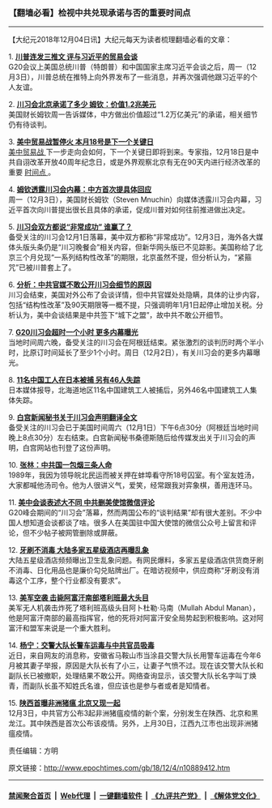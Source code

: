 ### 【翻墙必看】检视中共兑现承诺与否的重要时间点
------------------------

<p>
 【大纪元2018年12月04日讯】大纪元每天为读者梳理翻墙必看的文章：
</p>
<p>
 1.
 <b>
  <a href="http://www.epochtimes.com/gb/18/12/3/n10888849.htm" rel="noopener noreferrer" target="_blank">
   川普连发三推文 评与习近平的贸易会谈
  </a>
 </b>
 <br/>
 G20会议上美国总统川普（特朗普）和中国国家主席习近平会谈之后，周一（12月3日），川普总统在推特上向外界发布了一些消息，并再次强调他跟习近平的个人友谊。
</p>
<p>
 2.
 <b>
  <a href="http://www.epochtimes.com/gb/18/12/3/n10889205.htm" rel="noopener noreferrer" target="_blank">
   川习会北京承诺了多少 姆钦：价值1.2兆美元
  </a>
 </b>
 <br/>
 美国财长姆钦周一告诉媒体，中方做出价值超过“1.2万亿美元”的承诺，相关细节仍有待谈判。
</p>
<p>
 3.
 <b>
  <a href="http://www.epochtimes.com/gb/18/12/3/n10888998.htm" rel="noopener noreferrer" target="_blank">
   美中贸易战暂停火 本月18号是下一个关键日
  </a>
 </b>
 <br/>
 <a href="http://www.epochtimes.com/gb/tag/%E7%BE%8E%E4%B8%AD%E8%B4%B8%E6%98%93%E6%88%98.html">
  美中贸易战
 </a>
 下一步走向会如何，下一个关键日即将到来。专家指，12月18日是中共自诩改革开放40周年纪念日，或是外界观察北京有无在90天内进行经济改革的重要
 <a href="http://www.epochtimes.com/gb/tag/%E6%97%B6%E9%97%B4%E7%82%B9.html">
  时间点
 </a>
 。
</p>
<p>
 4.
 <b>
  <a href="http://www.epochtimes.com/gb/18/12/3/n10888705.htm" rel="noopener noreferrer" target="_blank">
   姆钦透露川习会内幕：中方首次提具体回应
  </a>
 </b>
 <br/>
 周一（12月3日），美国财长姆钦（Steven Mnuchin）向媒体透露川习会内幕，习近平首次向川普提出很长且具体的承诺，促成川普对如何往前推进做出决定。
</p>
<p>
 5.
 <b>
  <a href="http://www.epochtimes.com/gb/18/12/3/n10888626.htm" rel="noopener noreferrer" target="_blank">
   川习会双方都说“非常成功” 谁赢了？
  </a>
 </b>
 <br/>
 备受关注的川习会12月1日落幕，美中双方都称“非常成功”。12月3日，海外各大媒体头版头条仍是“川习晚餐会”相关内容，但新华网头版已不见踪影。美国称给了北京三个月兑现“一系列结构性改革”的期限，北京虽然不提，但分析认为，“紧箍咒”已被川普套上了。
</p>
<p>
 6.
 <b>
  <a href="http://www.epochtimes.com/gb/18/12/3/n10887596.htm" rel="noopener noreferrer" target="_blank">
   分析：中共官媒不敢公开川习会细节的原因
  </a>
 </b>
 <br/>
 川习会结束，美国对外公布了会谈详情，但中共官媒处处隐瞒，具体的让步内容，包括“结构性改革”及90天期限等一概不提，只强调明年1月1日起停止增加关税。分析认为，美中会谈结果是中共签下“城下之盟”，故中共不敢公开细节。
</p>
<p>
 7.
 <b>
  <a href="http://www.epochtimes.com/gb/18/12/3/n10887352.htm" rel="noopener noreferrer" target="_blank">
   G20川习会超时一个小时 更多内幕曝光
  </a>
 </b>
 <br/>
 当地时间周六晚，备受关注的川习会在阿根廷结束。紧张激烈的谈判历时两个半小时，比原订时间延长了至少1个小时。周日（12月2日），有关川习会的更多内幕曝光。
</p>
<p>
 8.
 <b>
  <a href="http://www.epochtimes.com/gb/18/12/3/n10888229.htm" rel="noopener noreferrer" target="_blank">
   11名中国工人在日本被捕 另有46人失踪
  </a>
 </b>
 <br/>
 日本媒体报导，北海道地区11名中国建筑工人被捕后，另外46名中国建筑工人集体失踪。
</p>
<p>
 9.
 <b>
  <a href="http://www.epochtimes.com/gb/18/12/3/n10887606.htm" rel="noopener noreferrer" target="_blank">
   白宫新闻秘书关于川习会声明翻译全文
  </a>
 </b>
 <br/>
 备受关注的川习会已于美国时间周六（12月1日）下午6点30分（阿根廷当地时间晚上8点30分）左右结束。白宫新闻秘书桑德斯随后给传媒发出关于川习会的声明，白宫网站也刊登了这份声明。
</p>
<p>
 10.
 <b>
  <a href="http://www.epochtimes.com/gb/18/12/3/n10888935.htm" rel="noopener noreferrer" target="_blank">
   张林：中共国一包烟三条人命
  </a>
 </b>
 <br/>
 1989年，我因为领导皖北民运而被关押在蚌埠看守所18号囚室。有个室友姓汤，大家都喊他汤司令。他为人很讲义气，爱笑，经常跟我对弈象棋，善用连环马。
</p>
<p>
 11.
 <b>
  <a href="http://www.epochtimes.com/gb/18/12/3/n10888630.htm" rel="noopener noreferrer" target="_blank">
   美中会谈表述大不同 中共删美使馆微信评论
  </a>
 </b>
 <br/>
 G20峰会期间的“川习会”落幕，然而两国公布的“谈判结果”却有很大差别。不少中国人想知道会谈都谈了啥。很多人在美国驻中国大使馆的微信公众号上留言和评论，但不少帖子被网管删除或屏蔽。
</p>
<p>
 12.
 <b>
  <a href="http://www.epochtimes.com/gb/18/12/3/n10888926.htm" rel="noopener noreferrer" target="_blank">
   牙刷不消毒 大陆多家五星级酒店再曝乱象
  </a>
 </b>
 <br/>
 大陆五星级酒店频频曝出卫生乱象问题。有网民爆料，多家五星级酒店供货商牙刷不消毒、日化用品也是廉价勾兑贴牌出厂。在暗访视频中，供应商称“牙刷没有消毒这个工序，整个行业都没有要求”。
</p>
<p>
 13.
 <b>
  <a href="http://www.epochtimes.com/gb/18/12/3/n10888691.htm" rel="noopener noreferrer" target="_blank">
   美军空袭 击毙阿富汗南部塔利班最大头目
  </a>
 </b>
 <br/>
 美军无人机袭击炸死了塔利班高级头目阿卜杜勒‧马南（Mullah Abdul Manan），他是阿富汗南部的最高指挥官，他的死将对阿富汗安全局势起到积极影响。这对阿富汗和盟军来说是一个重大胜利。
</p>
<p>
 14.
 <b>
  <a href="http://www.epochtimes.com/gb/18/12/3/n10888934.htm" rel="noopener noreferrer" target="_blank">
   杨宁：交警大队长警车运毒与中共官员吸毒
  </a>
 </b>
 <br/>
 近日，来自网友的消息称，安徽省马鞍山市当涂县交警大队长用警车运毒在今年6月被其妻子举报，原因是大队长有了小三，让妻子气愤不过。现在该交警大队长和副队长已被撤职，处理结果不敢公开。网络查询显示，该交警大队长名字叫丁焕青，而副队长虽不知姓氏名谁，但应该也是参与者或者是知情者。
</p>
<p>
 15.
 <b>
  <a href="http://www.epochtimes.com/gb/18/12/3/n10888351.htm" rel="noopener noreferrer" target="_blank">
   陕西首曝非洲猪瘟 北京又现一起
  </a>
 </b>
 <br/>
 12月3日，中共官方公布3起非洲猪瘟疫情的新个案，分别发生在陕西、北京和黑龙江。其中陕西是首次公布该疫情。另外，上月30日，江西九江市也出现非洲猪瘟疫情。
</p>
<p>
 责任编辑：方明
</p>

原文链接：http://www.epochtimes.com/gb/18/12/4/n10889412.htm


------------------------
#### [禁闻聚合首页](https://github.com/gfw-breaker/banned-news/blob/master/README.md) &nbsp;|&nbsp; [Web代理](https://github.com/gfw-breaker/open-proxy/blob/master/README.md) &nbsp;|&nbsp; [一键翻墙软件](https://github.com/gfw-breaker/nogfw/blob/master/README.md) &nbsp;|&nbsp; [《九评共产党》](https://github.com/gfw-breaker/9ping.md/blob/master/README.md#九评之一评共产党是什么) &nbsp;|&nbsp; [《解体党文化》](https://github.com/gfw-breaker/jtdwh.md/blob/master/README.md#绪论)